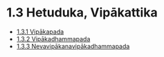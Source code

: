 

# 1.3 Hetuduka, Vipākattika

* [1.3.1 Vipākapada](1.3/1.3.1.md)
* [1.3.2 Vipākadhammapada](1.3/1.3.2.md)
* [1.3.3 Nevavipākanavipākadhammapada](1.3/1.3.3.md)



